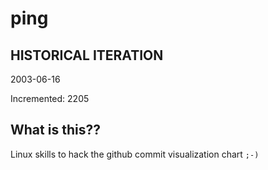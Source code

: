 # ping

## HISTORICAL ITERATION
2003-06-16

Incremented: 2205

## What is this?? 
Linux skills to hack the github commit visualization chart `;-)`
